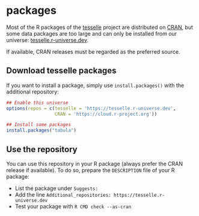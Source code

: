 # packages

Most of the R packages of the [tesselle](https://www.tesselle.org/) project are distributed on [CRAN](https://cran.r-project.org/), but some data packages are too large and can only be installed from our universe: [tesselle.r-universe.dev](https://tesselle.r-universe.dev).

If available, CRAN releases must be regarded as the preferred source.

## Download tesselle packages

If you want to install a package, simply use `install.packages()` with the additional repository:

``` r
## Enable this universe
options(repos = c(tesselle = 'https://tesselle.r-universe.dev',
                  CRAN = 'https://cloud.r-project.org'))

## Install some packages
install.packages("tabula")
```

## Use the repository

You can use this repository in your R package (always prefer the CRAN release if available). To do so, prepare the `DESCRIPTION` file of your R package:

* List the package under `Suggests:`
* Add the line `Additional_repositories: https://tesselle.r-universe.dev`
* Test your package with `R CMD check --as-cran`

